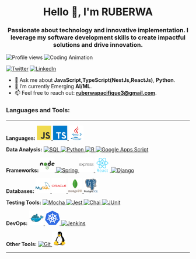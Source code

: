 <h1 align="center">Hello 👋, I'm RUBERWA</h1>
<h3 align="center">Passionate about technology and innovative implementation. I leverage my software development skills to create impactful solutions and drive innovation.</h3>

<img align="right" width="400" src="https://i.giphy.com/media/qgQUggAC3Pfv687qPC/200.webp" alt="Coding Animation">

<p align="left"> <img src="https://komarev.com/ghpvc/?username=ruberwa&label=Profile%20views&color=0e75b6&style=flat" alt="Profile views" /> </p>

<p align="left"> 
  <a href="https://twitter.com/ruberwa" target="blank"><img src="https://img.shields.io/twitter/follow/ruberwa?logo=twitter&style=for-the-badge" alt="Twitter" /></a> 
  <a href="https://www.linkedin.com/in/your-profile-link" target="blank"><img src="https://img.shields.io/badge/LinkedIn-0077B5?style=for-the-badge&logo=linkedin&logoColor=white" alt="LinkedIn" /></a>
</p>

- 💬 Ask me about **JavaScript,TypeScript(NestJs,ReactJs)**, **Python**.
- 🌱 I’m currently Emerging **AI/ML**.
- 📫 Feel free to reach out: **[ruberwapacifique3@gmail.com](mailto:ruberwapacifique3@gmail.com)**.

<h3 align="left">Languages and Tools:</h3>
<hr>
<p align="left"> 
    <strong>Languages:</strong>
    <a href="https://developer.mozilla.org/en-US/docs/Web/JavaScript" target="_blank" rel="noreferrer"> 
        <img src="https://raw.githubusercontent.com/devicons/devicon/master/icons/javascript/javascript-original.svg" alt="JavaScript" width="40" height="40"/> 
    </a>
    <a href="https://www.typescriptlang.org/" target="_blank" rel="noreferrer"> 
        <img src="https://raw.githubusercontent.com/devicons/devicon/master/icons/typescript/typescript-original.svg" alt="TypeScript" width="40" height="40"/> 
    </a>
    <a href="https://www.java.com" target="_blank" rel="noreferrer"> 
        <img src="https://raw.githubusercontent.com/devicons/devicon/master/icons/java/java-original.svg" alt="Java" width="40" height="40"/> 
    </a>
</p>

<p align="left"> 
    <strong>Data Analysis:</strong>
      <a href="https://www.w3schools.com/sql/" target="_blank" rel="noreferrer"> 
        <img src="https://cdn-icons-png.flaticon.com/512/4248/4248443.png" alt="SQL" width="40" height="40"/> 
    </a>
    <a href="https://www.python.org/" target="_blank" rel="noreferrer"> 
        <img src="https://upload.wikimedia.org/wikipedia/commons/c/c3/Python-logo-notext.svg" alt="Python" width="40" height="40"/> 
    </a>
    <a href="https://www.r-project.org/" target="_blank" rel="noreferrer"> 
        <img src="https://www.r-project.org/logo/Rlogo.png" alt="R" width="40" height="40"/> 
    </a>
    <a href="https://developers.google.com/apps-script" target="_blank" rel="noreferrer"> 
        <img src="https://static.cdnlogo.com/logos/g/12/google-apps-script.svg" alt="Google Apps Script" width="40" height="40"/> 
    </a>

</p>

<p align="left"> 
    <strong>Frameworks:</strong>
    <a href="https://nodejs.org" target="_blank" rel="noreferrer"> <img src="https://raw.githubusercontent.com/devicons/devicon/master/icons/nodejs/nodejs-original-wordmark.svg" alt="Node.js" width="40" height="40"/> </a>
    <a href="https://spring.io/" target="_blank" rel="noreferrer"> <img src="https://www.vectorlogo.zone/logos/springio/springio-icon.svg" alt="Spring" width="40" height="40"/> </a>
    <a href="https://expressjs.com" target="_blank" rel="noreferrer"> <img src="https://raw.githubusercontent.com/devicons/devicon/master/icons/express/express-original-wordmark.svg" alt="Express" width="40" height="40"/> </a>
    <a href="https://reactjs.org/" target="_blank" rel="noreferrer"> <img src="https://raw.githubusercontent.com/devicons/devicon/master/icons/react/react-original-wordmark.svg" alt="React" width="40" height="40"/> </a>
    <a href="https://www.djangoproject.com/" target="_blank" rel="noreferrer"> <img src="https://cdn.worldvectorlogo.com/logos/django.svg" alt="Django" width="40" height="40"/> </a>
</p>
<p align="left"> 
    <strong>Databases:</strong>
    <a href="https://www.mysql.com/" target="_blank" rel="noreferrer"> <img src="https://raw.githubusercontent.com/devicons/devicon/master/icons/mysql/mysql-original-wordmark.svg" alt="MySQL" width="40" height="40"/> </a>
    <a href="https://www.oracle.com/" target="_blank" rel="noreferrer"> <img src="https://raw.githubusercontent.com/devicons/devicon/master/icons/oracle/oracle-original.svg" alt="Oracle" width="40" height="40"/> </a>
    <a href="https://www.mongodb.com/" target="_blank" rel="noreferrer"> <img src="https://raw.githubusercontent.com/devicons/devicon/master/icons/mongodb/mongodb-original-wordmark.svg" alt="MongoDB" width="40" height="40"/> </a>
    <a href="https://www.postgresql.org" target="_blank" rel="noreferrer"> <img src="https://raw.githubusercontent.com/devicons/devicon/master/icons/postgresql/postgresql-original-wordmark.svg" alt="PostgreSQL" width="40" height="40"/> </a>
</p>

<p align="left"> 
    <strong>Testing Tools:</strong>
    <a href="https://mochajs.org" target="_blank" rel="noreferrer"> 
        <img src="https://www.vectorlogo.zone/logos/mochajs/mochajs-icon.svg" alt="Mocha" width="40" height="40"/> 
    </a>
    <a href="https://jestjs.io/" target="_blank" rel="noreferrer"> 
        <img src="https://www.vectorlogo.zone/logos/jestjsio/jestjsio-icon.svg" alt="Jest" width="40" height="40"/> 
    </a>
    <a href="https://www.chaijs.com/" target="_blank" rel="noreferrer"> 
        <img src="https://www.chaijs.com/img/chai-logo.png" alt="Chai" width="40" height="40"/> 
    </a>
    <a href="https://junit.org/junit5/" target="_blank" rel="noreferrer"> 
        <img src="https://upload.wikimedia.org/wikipedia/commons/5/50/JUnit_5_Banner.png" alt="JUnit" width="80" height="40"/> 
    </a>
</p>

<p align="left"> 
    <strong>DevOps:</strong>
    <a href="https://www.docker.com/" target="_blank" rel="noreferrer"> 
        <img src="https://raw.githubusercontent.com/devicons/devicon/master/icons/docker/docker-original.svg" alt="Docker" width="40" height="40"/> 
    </a>
    <a href="https://kubernetes.io/" target="_blank" rel="noreferrer"> 
        <img src="https://raw.githubusercontent.com/devicons/devicon/master/icons/kubernetes/kubernetes-plain.svg" alt="Kubernetes" width="40" height="40"/> 
    </a>
    <a href="https://www.jenkins.io/" target="_blank" rel="noreferrer"> 
        <img src="https://www.jenkins.io/images/logos/jenkins/jenkins.svg" alt="Jenkins" width="40" height="40"/> 
    </a>
</p>


<p align="left"> 
    <strong>Other Tools:</strong>
    <a href="https://git-scm.com/" target="_blank" rel="noreferrer"> 
        <img src="https://www.vectorlogo.zone/logos/git-scm/git-scm-icon.svg" alt="Git" width="40" height="40"/> 
    </a>
    <a href="https://www.linux.org/" target="_blank" rel="noreferrer"> 
        <img src="https://raw.githubusercontent.com/devicons/devicon/master/icons/linux/linux-original.svg" alt="Linux" width="40" height="40"/> 
    </a>
</p>
<hr>

